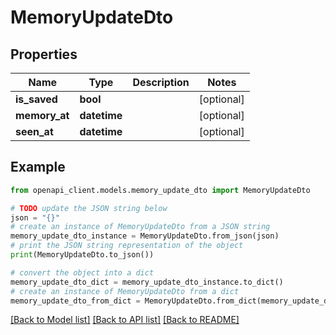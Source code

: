 # MemoryUpdateDto


## Properties

Name | Type | Description | Notes
------------ | ------------- | ------------- | -------------
**is_saved** | **bool** |  | [optional] 
**memory_at** | **datetime** |  | [optional] 
**seen_at** | **datetime** |  | [optional] 

## Example

```python
from openapi_client.models.memory_update_dto import MemoryUpdateDto

# TODO update the JSON string below
json = "{}"
# create an instance of MemoryUpdateDto from a JSON string
memory_update_dto_instance = MemoryUpdateDto.from_json(json)
# print the JSON string representation of the object
print(MemoryUpdateDto.to_json())

# convert the object into a dict
memory_update_dto_dict = memory_update_dto_instance.to_dict()
# create an instance of MemoryUpdateDto from a dict
memory_update_dto_from_dict = MemoryUpdateDto.from_dict(memory_update_dto_dict)
```
[[Back to Model list]](../README.md#documentation-for-models) [[Back to API list]](../README.md#documentation-for-api-endpoints) [[Back to README]](../README.md)


